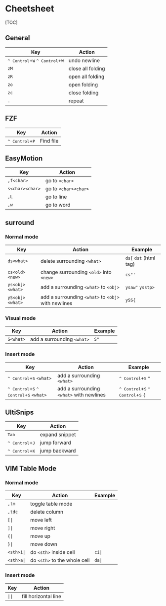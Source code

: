 Cheetsheet
==========

[TOC]

## General

| Key                                                                 | Action            |
|---------------------------------------------------------------------|-------------------|
| <kbd>^ Control</kbd>+<kbd>W</kbd> <kbd>^ Control</kbd>+<kbd>W</kbd> | undo newline      |
| `zM`                                                                | close all folding |
| `zR`                                                                | open all folding  |
| `zo`                                                                | open folding      |
| `zc`                                                                | close folding     |
| `.`                                                                 | repeat            |

## FZF

| Key                               | Action    |
|-----------------------------------|-----------|
| <kbd>^ Control</kbd>+<kbd>P</kbd> | Find file |

## EasyMotion

| Key             | Action               |
|-----------------|----------------------|
| `,f<char>`      | go to `<char>`       |
| `s<char><char>` | go to `<char><char>` |
| `,L`            | go to line           |
| `,w`            | go to word           |

## surround

### Normal mode

| Key             | Action                                              | Example                |
|-----------------|-----------------------------------------------------|------------------------|
| `ds<what>`      | delete surrounding `<what>`                         | `ds[` `dst` (html tag) |
| `cs<old><new>`  | change surrounding `<old>` into `<new>`             | `cs"'`                 |
| `ys<obj><what>` | add a surrounding `<what>` to `<obj>`               | `ysaw"` `ysstp>`       |
| `yS<obj><what>` | add a surrounding `<what>` to `<obj>` with newlines | `ySS{`                 |

### Visual mode

| Key       | Action                     | Example |
|-----------|----------------------------|---------|
| `S<what>` | add a surrounding `<what>` | `S"`    |

### Insert mode

| Key                                                                          | Action                                   | Example                                                                 |
|------------------------------------------------------------------------------|------------------------------------------|-------------------------------------------------------------------------|
| <kbd>^ Control</kbd>+<kbd>S</kbd> `<what>`                                   | add a surrounding `<what>`               | <kbd>^ Control</kbd>+<kbd>S</kbd> `"`                                   |
| <kbd>^ Control</kbd>+<kbd>S</kbd> <kbd>^ Control</kbd>+<kbd>S</kbd> `<what>` | add a surrounding `<what>` with newlines | <kbd>^ Control</kbd>+<kbd>S</kbd> <kbd>^ Control</kbd>+<kbd>S</kbd> `{` |

## UltiSnips

| Key                               | Action         |
|-----------------------------------|----------------|
| <kbd>Tab</kbd>                    | expand snippet |
| <kbd>^ Control</kbd>+<kbd>J</kbd> | jump forward   |
| <kbd>^ Control</kbd>+<kbd>K</kbd> | jump backward  |

## VIM Table Mode

### Normal mode

| Key        | Action                       | Example |
|------------|------------------------------|---------|
| `,tm`      | toggle table mode            |         |
| `,tdc`     | delete column                |         |
| `[\|`      | move left                    |         |
| `]\|`      | move right                   |         |
| `{\|`      | move up                      |         |
| `}\|`      | move down                    |         |
| `<sth>i\|` | do `<sth>` inside cell       | `ci\|`  |
| `<sth>a\|` | do `<sth>` to the whole cell | `da\|`  |

### Insert mode

| Key    | Action               |
|--------|----------------------|
| `\|\|` | fill horizontal line |
